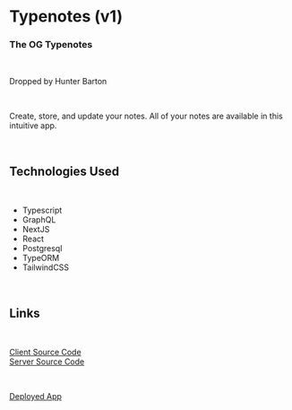 # Typenotes (v1)

### The OG Typenotes

<br />

Dropped by Hunter Barton

<br />

Create, store, and update your notes. All of your notes are available in this intuitive app.

<br />

## Technologies Used

<br />

- Typescript
- GraphQL
- NextJS
- React
- Postgresql
- TypeORM
- TailwindCSS

<br />

## Links

<br />

[Client Source Code](https://github.com/mythosmystery/notes-web-frontend)  
[Server Source Code](https://github.com/mythosmystery/notes-backend)

<br />

[Deployed App](https://notes.mythosmystery.dev)
